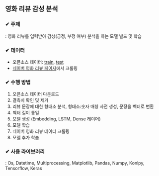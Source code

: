 ## 영화 리뷰 감성 분석



### ✔ 주제

: 영화 리뷰를 입력받아 감성(긍정, 부정 여부) 분석을 하는 모델 빌드 및 학습



### ✔ 데이터

- 오픈소스 데이터: [train](https://raw.githubusercontent.com/e9t/nsmc/master/ratings_train.txt), [test](https://raw.githubusercontent.com/e9t/nsmc/master/ratings_test.txt)
- [네이버 영화 리뷰 페이지](https://movie.naver.com/movie/point/af/list.naver?&page=1)에서 크롤링



### ✔ 수행 방법

1. 오픈소스 데이터 다운로드
2. 결측치 확인 및 제거
3. 리뷰 문장에 대한 형태소 분석, 형태소:숫자 매칭 사전 생성, 문장을 벡터로 변환
4. 벡터 길이 통일
5. 모델 생성 (Embedding, LSTM, Dense 레이어)
6. 모델 학습
7. 네이버 영화 리뷰 데이터 크롤링
8. 모델 추가 학습



### ✔ 사용 라이브러리

: Os, Datetime, Multiprocessing, Matplotlib, Pandas, Numpy, Konlpy, Tensorflow, Keras

